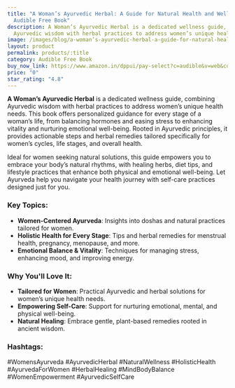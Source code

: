 ```yaml
---
title: "A Woman’s Ayurvedic Herbal: A Guide for Natural Health and Well-Being -
  Audible Free Book"
description: A Woman’s Ayurvedic Herbal is a dedicated wellness guide, combining
  Ayurvedic wisdom with herbal practices to address women’s unique health needs.
image: /images/blog/a-woman’s-ayurvedic-herbal-a-guide-for-natural-health-and-well-being.jpg
layout: product
permalink: products/:title
category: Audible Free Book
buy_now_link: https://www.amazon.in/dppui/pay-select?c=audible&v=web&collectShippingAddress=true&actionCode=AINTM035091118001K&inAppBrowser=false&purchaseType=trial&HMAC2=hMDNR4MdATxqJUMnt+t6lGAqneJJCelhh5HINVXutZV7AAAAAGcfhv4AAAAC&MarketplaceID=AJO3FBRUE6J4S&membershipOnly=false&isHomestead=true&asin=B08KFQ1S9Y&addOnAsin=B082WMG1FX&borrowBundleUpsell=true&preferenceType=Audible&tag=m0150-21
price: "0"
star_rating: "4.8"
---
```


**A Woman’s Ayurvedic Herbal** is a dedicated wellness guide, combining Ayurvedic wisdom with herbal practices to address women’s unique health needs. This book offers personalized guidance for every stage of a woman’s life, from balancing hormones and easing stress to enhancing vitality and nurturing emotional well-being. Rooted in Ayurvedic principles, it provides actionable steps and herbal remedies tailored specifically for women’s cycles, life stages, and overall health.

Ideal for women seeking natural solutions, this guide empowers you to embrace your body’s natural rhythms, with healing herbs, diet tips, and lifestyle practices that enhance both physical and emotional well-being. Let Ayurveda help you navigate your health journey with self-care practices designed just for you.

### Key Topics:
- **Women-Centered Ayurveda**: Insights into doshas and natural practices tailored for women.
- **Holistic Health for Every Stage**: Tips and herbal remedies for menstrual health, pregnancy, menopause, and more.
- **Emotional Balance & Vitality**: Techniques for managing stress, enhancing mood, and improving energy.

### Why You'll Love It:
- **Tailored for Women**: Practical Ayurvedic and herbal solutions for women’s unique health needs.
- **Empowering Self-Care**: Support for nurturing emotional, mental, and physical well-being.
- **Natural Healing**: Embrace gentle, plant-based remedies rooted in ancient wisdom.

### Hashtags:
#WomensAyurveda #AyurvedicHerbal #NaturalWellness #HolisticHealth #AyurvedaForWomen #HerbalHealing #MindBodyBalance #WomenEmpowerment #AyurvedicSelfCare
